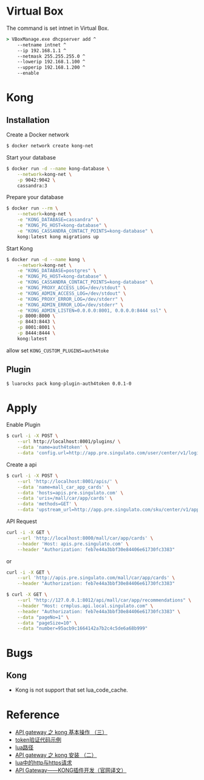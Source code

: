 # Virtual Box
The command is set intnet in Virtual Box.
```cmd
> VBoxManage.exe dhcpserver add ^
    --netname intnet ^
    --ip 192.168.1.1 ^
    --netmask 255.255.255.0 ^
    --lowerip 192.168.1.100 ^
    --upperip 192.168.1.200 ^
    --enable
```
# Kong
## Installation
Create a Docker network
```bash
$ docker network create kong-net
```
Start your database
```bash
$ docker run -d --name kong-database \
    --network=kong-net \
    -p 9042:9042 \
    cassandra:3
```

Prepare your database
```bash
$ docker run --rm \
    --network=kong-net \
    -e "KONG_DATABASE=cassandra" \
    -e "KONG_PG_HOST=kong-database" \
    -e "KONG_CASSANDRA_CONTACT_POINTS=kong-database" \
    kong:latest kong migrations up
```
Start Kong
```bash
$ docker run -d --name kong \
    --network=kong-net \
    -e "KONG_DATABASE=postgres" \
    -e "KONG_PG_HOST=kong-database" \
    -e "KONG_CASSANDRA_CONTACT_POINTS=kong-database" \
    -e "KONG_PROXY_ACCESS_LOG=/dev/stdout" \
    -e "KONG_ADMIN_ACCESS_LOG=/dev/stdout" \
    -e "KONG_PROXY_ERROR_LOG=/dev/stderr" \
    -e "KONG_ADMIN_ERROR_LOG=/dev/stderr" \
    -e "KONG_ADMIN_LISTEN=0.0.0.0:8001, 0.0.0.0:8444 ssl" \
    -p 8000:8000 \
    -p 8443:8443 \
    -p 8001:8001 \
    -p 8444:8444 \
    kong:latest
```
allow set `KONG_CUSTOM_PLUGINS=auth4toke`

## Plugin
```bash
$ luarocks pack kong-plugin-auth4token 0.0.1-0
```
# Apply
Enable Plugin
```bash
$ curl -i -X POST \
    --url http://localhost:8001/plugins/ \
    --data 'name=auth4token' \
    --data 'config.url=http://app.pre.singulato.com/user/center/v1/login/user/token'
```
Create a api
```bash
$ curl -i -X POST \
    --url 'http://localhost:8001/apis/' \
    --data 'name=mall_car_app_cards' \
    --data 'hosts=apis.pre.singulato.com' \
    --data 'uris=/mall/car/app/cards' \
    --data 'methods=GET' \
    --data 'upstream_url=http://app.pre.singulato.com/sku/center/v1/app/cards'
```
API Request
```bash
curl -i -X GET \
    --url 'http://localhost:8000/mall/car/app/cards' \
    --header 'Host: apis.pre.singulato.com' \
    --header "Authorization: feb7e44a3bbf30e84406e61730fc3383"
```
or
```bash
curl -i -X GET \
    --url 'http://apis.pre.singulato.com/mall/car/app/cards' \
    --header "Authorization: feb7e44a3bbf30e84406e61730fc3383"
```
```bash
$ curl -X GET \
    --url "http://127.0.0.1:8012/api/mall/car/app/recommendations" \
    --header "Host: crmplus.api.local.singulato.com" \
    --header "Authorization: feb7e44a3bbf30e84406e61730fc3383" \
    --data "pageNo=1" \
    --data "pageSize=10" \
    --data "number=95acb9c1664142a7b2c4c5de6a68b999"
```
# Bugs

## Kong
 - Kong is not support that set lua_code_cache.

# Reference
 * [API gateway 之 kong 基本操作 （三）](https://www.cnblogs.com/chenjinxi/p/8724564.html)
 * [token验证代码示例](https://github.com/FlyingShit-XinHuang/kong-auth-demo)
 * [lua路径](https://blog.csdn.net/rheostat/article/details/17284493)
 * [API gateway 之 kong 安装 （二）](http://www.cnblogs.com/chenjinxi/p/8723558.html)
 * [lua中的http与https请求](https://blog.csdn.net/xiejunna/article/details/53445342)
 * [API Gateway——KONG插件开发（官网译文）](https://www.jianshu.com/p/548586579ff2)
